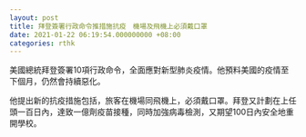 ```yaml
---
layout: post
title: 拜登簽署行政命令推措施抗疫　機場及飛機上必須戴口罩
date: 2021-01-22 06:19:54.000000000 +08:00
categories: rthk
---
```


美國總統拜登簽署10項行政命令，全面應對新型肺炎疫情。他預料美國的疫情至下個月，仍然會持續惡化。

他提出新的抗疫措施包括，旅客在機場同飛機上，必須戴口罩。拜登又計劃在上任頭一百日內，達致一億劑疫苗接種，同時加強病毒檢測，又期望100日內安全地重開學校。
